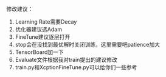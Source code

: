 修改建议：
1. Learning Rate需要Decay
2. 优化器建议选Adam
3. FineTune建议逐层打开
4. stop会在没找到最优解时关闭训练，这里需要吧patience加大
5. TensorBoard加一下
6. Evaluate文件根据我对train提出的建议修改
7. train.py和XcptionFineTune.py可以给你们一些参考

